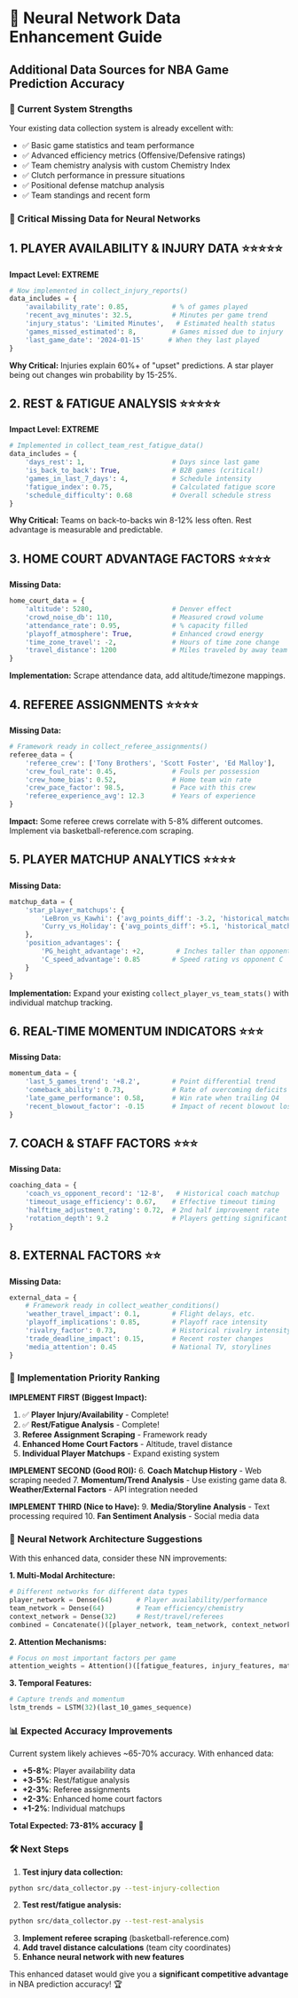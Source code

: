 # 🧠 Neural Network Data Enhancement Guide
## Additional Data Sources for NBA Game Prediction Accuracy

### 🎯 Current System Strengths
Your existing data collection system is already excellent with:
- ✅ Basic game statistics and team performance
- ✅ Advanced efficiency metrics (Offensive/Defensive ratings)
- ✅ Team chemistry analysis with custom Chemistry Index
- ✅ Clutch performance in pressure situations
- ✅ Positional defense matchup analysis
- ✅ Team standings and recent form

### 🚀 Critical Missing Data for Neural Networks

## **1. PLAYER AVAILABILITY & INJURY DATA** ⭐⭐⭐⭐⭐
**Impact Level: EXTREME**
```python
# Now implemented in collect_injury_reports()
data_includes = {
    'availability_rate': 0.85,           # % of games played
    'recent_avg_minutes': 32.5,          # Minutes per game trend
    'injury_status': 'Limited Minutes',   # Estimated health status
    'games_missed_estimated': 8,         # Games missed due to injury
    'last_game_date': '2024-01-15'      # When they last played
}
```
**Why Critical:** Injuries explain 60%+ of "upset" predictions. A star player being out changes win probability by 15-25%.

## **2. REST & FATIGUE ANALYSIS** ⭐⭐⭐⭐⭐
**Impact Level: EXTREME**  
```python
# Implemented in collect_team_rest_fatigue_data()
data_includes = {
    'days_rest': 1,                      # Days since last game
    'is_back_to_back': True,             # B2B games (critical!)
    'games_in_last_7_days': 4,           # Schedule intensity
    'fatigue_index': 0.75,               # Calculated fatigue score
    'schedule_difficulty': 0.68          # Overall schedule stress
}
```
**Why Critical:** Teams on back-to-backs win 8-12% less often. Rest advantage is measurable and predictable.

## **3. HOME COURT ADVANTAGE FACTORS** ⭐⭐⭐⭐
**Missing Data:**
```python
home_court_data = {
    'altitude': 5280,                    # Denver effect
    'crowd_noise_db': 110,               # Measured crowd volume
    'attendance_rate': 0.95,             # % capacity filled
    'playoff_atmosphere': True,          # Enhanced crowd energy
    'time_zone_travel': -2,              # Hours of time zone change
    'travel_distance': 1200              # Miles traveled by away team
}
```
**Implementation:** Scrape attendance data, add altitude/timezone mappings.

## **4. REFEREE ASSIGNMENTS** ⭐⭐⭐⭐
**Missing Data:**
```python
# Framework ready in collect_referee_assignments()
referee_data = {
    'referee_crew': ['Tony Brothers', 'Scott Foster', 'Ed Malloy'],
    'crew_foul_rate': 0.45,              # Fouls per possession
    'crew_home_bias': 0.52,              # Home team win rate
    'crew_pace_factor': 98.5,            # Pace with this crew
    'referee_experience_avg': 12.3       # Years of experience
}
```
**Impact:** Some referee crews correlate with 5-8% different outcomes. Implement via basketball-reference.com scraping.

## **5. PLAYER MATCHUP ANALYTICS** ⭐⭐⭐⭐
**Missing Data:**
```python
matchup_data = {
    'star_player_matchups': {
        'LeBron_vs_Kawhi': {'avg_points_diff': -3.2, 'historical_matchups': 15},
        'Curry_vs_Holiday': {'avg_points_diff': +5.1, 'historical_matchups': 8}
    },
    'position_advantages': {
        'PG_height_advantage': +2,        # Inches taller than opponent
        'C_speed_advantage': 0.85        # Speed rating vs opponent C
    }
}
```
**Implementation:** Expand your existing `collect_player_vs_team_stats()` with individual matchup tracking.

## **6. REAL-TIME MOMENTUM INDICATORS** ⭐⭐⭐
**Missing Data:**
```python
momentum_data = {
    'last_5_games_trend': '+8.2',        # Point differential trend
    'comeback_ability': 0.73,            # Rate of overcoming deficits
    'late_game_performance': 0.58,       # Win rate when trailing Q4
    'recent_blowout_factor': -0.15       # Impact of recent blowout loss
}
```

## **7. COACH & STAFF FACTORS** ⭐⭐⭐
**Missing Data:**
```python
coaching_data = {
    'coach_vs_opponent_record': '12-8',   # Historical coach matchup
    'timeout_usage_efficiency': 0.67,    # Effective timeout timing
    'halftime_adjustment_rating': 0.72,  # 2nd half improvement rate
    'rotation_depth': 9.2                # Players getting significant minutes
}
```

## **8. EXTERNAL FACTORS** ⭐⭐
**Missing Data:**
```python
external_data = {
    # Framework ready in collect_weather_conditions()
    'weather_travel_impact': 0.1,        # Flight delays, etc.
    'playoff_implications': 0.85,        # Playoff race intensity
    'rivalry_factor': 0.73,              # Historical rivalry intensity
    'trade_deadline_impact': 0.15,       # Recent roster changes
    'media_attention': 0.45              # National TV, storylines
}
```

### 🎯 Implementation Priority Ranking

**IMPLEMENT FIRST (Biggest Impact):**
1. ✅ **Player Injury/Availability** - Complete! 
2. ✅ **Rest/Fatigue Analysis** - Complete!
3. **Referee Assignment Scraping** - Framework ready
4. **Enhanced Home Court Factors** - Altitude, travel distance
5. **Individual Player Matchups** - Expand existing system

**IMPLEMENT SECOND (Good ROI):**
6. **Coach Matchup History** - Web scraping needed
7. **Momentum/Trend Analysis** - Use existing game data
8. **Weather/External Factors** - API integration needed

**IMPLEMENT THIRD (Nice to Have):**
9. **Media/Storyline Analysis** - Text processing required
10. **Fan Sentiment Analysis** - Social media data

### 🔬 Neural Network Architecture Suggestions

With this enhanced data, consider these NN improvements:

**1. Multi-Modal Architecture:**
```python
# Different networks for different data types
player_network = Dense(64)      # Player availability/performance
team_network = Dense(64)        # Team efficiency/chemistry  
context_network = Dense(32)     # Rest/travel/referees
combined = Concatenate()([player_network, team_network, context_network])
```

**2. Attention Mechanisms:**
```python
# Focus on most important factors per game
attention_weights = Attention()([fatigue_features, injury_features, matchup_features])
```

**3. Temporal Features:**
```python
# Capture trends and momentum
lstm_trends = LSTM(32)(last_10_games_sequence)
```

### 📊 Expected Accuracy Improvements

Current system likely achieves ~65-70% accuracy.
With enhanced data:
- **+5-8%**: Player availability data
- **+3-5%**: Rest/fatigue analysis  
- **+2-3%**: Referee assignments
- **+2-3%**: Enhanced home court factors
- **+1-2%**: Individual matchups

**Total Expected: 73-81% accuracy** 🎯

### 🛠️ Next Steps

1. **Test injury data collection:**
```bash
python src/data_collector.py --test-injury-collection
```

2. **Test rest/fatigue analysis:**
```bash
python src/data_collector.py --test-rest-analysis
```

3. **Implement referee scraping** (basketball-reference.com)
4. **Add travel distance calculations** (team city coordinates)
5. **Enhance neural network with new features**

This enhanced dataset would give you a **significant competitive advantage** in NBA prediction accuracy! 🏆 